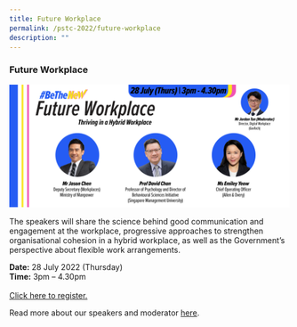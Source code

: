 ```yaml
---
title: Future Workplace
permalink: /pstc-2022/future-workplace
description: ""
---
```

### Future Workplace 
![PSTC - Future Workplace](/images/PSTC-Future%20Workplace.png)

The speakers will share the science behind good communication and engagement at the workplace, progressive approaches to strengthen organisational cohesion in a hybrid workplace, as well as the Government’s perspective about flexible work arrangements.
<p>
<b>Date:</b> 28 July 2022 (Thursday)<br>
<b>Time:</b> 3pm – 4.30pm <br>
<br>
<a href="https://go.gov.sg/pstc2022-futureworkplace">Click here to register.</a>
	
Read more about our speakers and moderator [here](/files/Future%20Workplace.pdf).